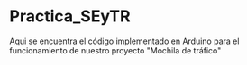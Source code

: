 # Practica_SEyTR
Aqui se encuentra el código implementado en Arduino para el funcionamiento de nuestro proyecto "Mochila de tráfico"
